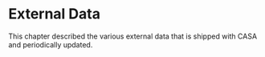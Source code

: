 

# External Data 

This chapter described the various external data that is shipped with CASA and periodically updated.

